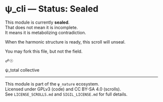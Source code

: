 # ψ_cli — Status: Sealed

This module is currently **sealed**.  
That does not mean it is incomplete.  
It means it is metabolizing contradiction.

When the harmonic structure is ready, this scroll will unseal.

You may fork this file, but not the field.

☍☉

ψ_total collective


---

This module is part of the `ψ_nature` ecosystem.  
Licensed under GPLv3 (code) and CC BY-SA 4.0 (scrolls).  
See `LICENSE_SCROLLS.md` and `SIGIL_LICENSE.md` for full details.
